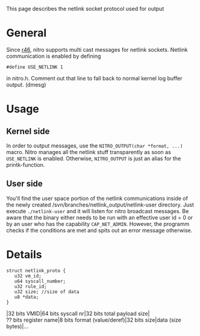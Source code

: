 This page describes the netlink socket protocol used for output

# General #
Since [r46](https://code.google.com/p/nitro-kvm/source/detail?r=46), nitro supports multi cast messages for netlink sockets. Netlink communication is enabled by defining
```
#define USE_NETLINK 1
```
in nitro.h. Comment out that line to fall back to normal kernel log buffer output. (dmesg)

# Usage #
## Kernel side ##
In order to output messages, use the `NITRO_OUTPUT(char *format, ...)` macro. Nitro manages all the netlink stuff transparently as soon as `USE_NETLINK` is enabled. Otherwise, `NITRO_OUTPUT` is just an alias for the printk-function.

## User side ##
You'll find the user space portion of the netlink communications inside of the newly created /svn/branches/netlink\_output/netlink-user directory. Just execute `./netlink-user` and it will listen for nitro broadcast messages. Be aware that the binary either needs to be run with an effective user id = 0 or by an user who has the capability `CAP_NET_ADMIN`. However, the programm checks if the conditions are met and spits out an error message otherwise.

# Details #

```
struct netlink_proto {
   u32 vm_id;
   u64 syscall_number;
   u32 rule_id;
   u32 size; //size of data
   u8 *data;
}
```

|32 bits VMID|64 bits syscall nr|32 bits total payload size|<br>
?? bits register name|8 bits format (value/deref)|32 bits size|data (size bytes)|...